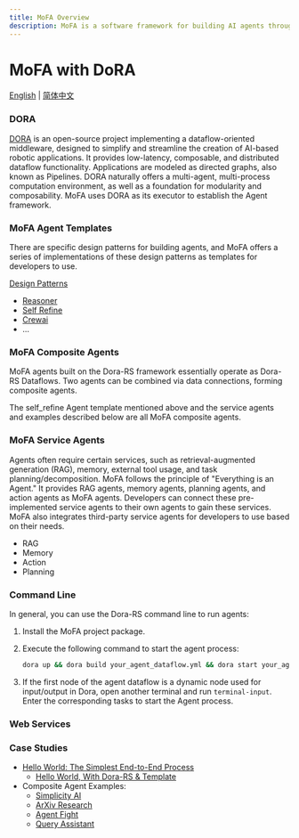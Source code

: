 ```yaml
---
title: MoFA Overview
description: MoFA is a software framework for building AI agents through a composition-based approach
---
```


# MoFA with DoRA

[English](README.md) | [简体中文](README_cn.md)

### DORA

[DORA](https://github.com/dora-rs/dora) is an open-source project implementing a dataflow-oriented middleware,  designed to simplify and streamline the creation of AI-based robotic applications. It provides low-latency, composable, and distributed dataflow functionality. Applications are modeled as directed graphs, also known as Pipelines. DORA naturally offers a multi-agent, multi-process computation environment, as well as a foundation for modularity and composability. MoFA uses DORA as its executor to establish the Agent framework.

### MoFA Agent Templates

There are specific design patterns for building agents, and MoFA offers a series of implementations of these design patterns as templates for developers to use.

[Design Patterns ](templates/design_patterns.md)

- [Reasoner](templates/reasoner_template.md)
- [Self Refine](templates/self_refine_template.md)
- [Crewai](templates/crewai_template.md)
- ...

### MoFA Composite Agents

MoFA agents built on the Dora-RS framework essentially operate as Dora-RS Dataflows. Two agents can be combined via data connections, forming composite agents.

The self_refine Agent template mentioned above and the service agents and examples described below are all MoFA composite agents.

### MoFA Service Agents

Agents often require certain services, such as retrieval-augmented generation (RAG), memory, external tool usage, and task planning/decomposition. MoFA follows the principle of "Everything is an Agent." It provides RAG agents, memory agents, planning agents, and action agents as MoFA agents. Developers can connect these pre-implemented service agents to their own agents to gain these services. MoFA also integrates third-party service agents for developers to use based on their needs.

- RAG
- Memory
- Action
- Planning

### Command Line

In general, you can use the Dora-RS command line to run agents:

1. Install the MoFA project package.

2. Execute the following command to start the agent process:

   ```sh
   dora up && dora build your_agent_dataflow.yml && dora start your_agent_dataflow.yml --attach
   ```

3. If the first node of the agent dataflow is a dynamic node used for input/output in Dora, open another terminal and run `terminal-input`. Enter the corresponding tasks to start the Agent process.

### Web Services

### Case Studies

- [Hello World: The Simplest End-to-End Process](examples/hello_world.md)
  - [Hello World, With Dora-RS & Template](examples/hello_world_dora.md)
- Composite Agent Examples:
  - [Simplicity AI](../examples/simplicity_ai/README.md)
  - [ArXiv Research](../examples/arxiv_research/README.md)
  - [Agent Fight](../examples/agent_fight/README.md)
  - [Query Assistant](../examples/query_assistant/README.md)

